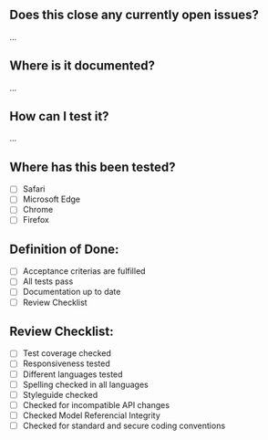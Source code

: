 
Does this close any currently open issues?
------------------------------------------
…

Where is it documented?
---------------------------
…

How can I test it?
---------------------------
…

Where has this been tested?
---------------------------
- [ ] Safari
- [ ] Microsoft Edge
- [ ] Chrome
- [ ] Firefox

Definition of Done:
---------------------------

- [ ] Acceptance criterias are fulfilled
- [ ] All tests pass
- [ ] Documentation up to date
- [ ] Review Checklist

Review Checklist:
---------------------------
- [ ] Test coverage checked
- [ ] Responsiveness tested
- [ ] Different languages tested
- [ ] Spelling checked in all languages
- [ ] Styleguide checked
- [ ] Checked for incompatible API changes
- [ ] Checked Model Referencial Integrity
- [ ] Checked for standard and secure coding conventions
